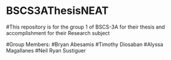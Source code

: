 # BSCS3AThesisNEAT
#This repository is for the group 1 of BSCS-3A for their thesis and accomplishment for their Research subject

#Group Members: 
#Bryan Abesamis
#Timothy Diosaban
#Alyssa Magallanes
#Neil Ryan Sustiguer

